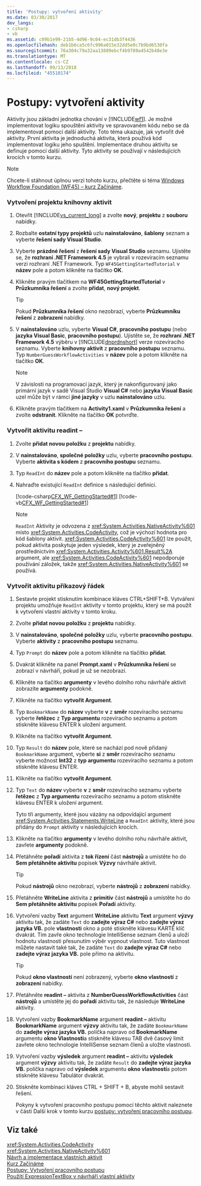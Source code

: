 ```yaml
---
title: 'Postupy: vytvoření aktivity'
ms.date: 03/30/2017
dev_langs:
- csharp
- vb
ms.assetid: c09b1e99-21b5-4d96-9c04-ec31db3f4436
ms.openlocfilehash: deb1b6ca5c6fc996a015e32dd5e0c7b9bd6530fa
ms.sourcegitcommit: 76a304c79a32aa13889ebcf4b9789a4542b48e3e
ms.translationtype: MT
ms.contentlocale: cs-CZ
ms.lasthandoff: 09/13/2018
ms.locfileid: "45510174"
---
```

# <a name="how-to-create-an-activity"></a>Postupy: vytvoření aktivity
Aktivity jsou základní jednotka chování v [!INCLUDE[wf1](../../../includes/wf1-md.md)]. Je možné implementovat logiku spouštění aktivity ve spravovaném kódu nebo se dá implementovat pomocí další aktivity. Toto téma ukazuje, jak vytvořit dvě aktivity. První aktivita je jednoduchá aktivita, která používá kód implementovat logiku jeho spuštění. Implementace druhou aktivitu se definuje pomocí další aktivity. Tyto aktivity se používají v následujících krocích v tomto kurzu.  
  
> [!NOTE]
>  Chcete-li stáhnout úplnou verzi tohoto kurzu, přečtěte si téma [Windows Workflow Foundation (WF45) – kurz Začínáme](https://go.microsoft.com/fwlink/?LinkID=248976).  
  
### <a name="to-create-the-activity-library-project"></a>Vytvoření projektu knihovny aktivit  
  
1.  Otevřít [!INCLUDE[vs_current_long](../../../includes/vs-current-long-md.md)] a zvolte **nový**, **projektu** z **souboru** nabídky.  
  
2.  Rozbalte **ostatní typy projektů** uzlu **nainstalováno**, **šablony** seznam a vyberte **řešení sady Visual Studio**.  
  
3.  Vyberte **prázdné řešení** z **řešení sady Visual Studio** seznamu. Ujistěte se, že **rozhraní .NET Framework 4.5** je vybrali v rozevíracím seznamu verzi rozhraní .NET Framework. Typ `WF45GettingStartedTutorial` v **název** pole a potom klikněte na tlačítko **OK**.  
  
4.  Klikněte pravým tlačítkem na **WF45GettingStartedTutorial** v **Průzkumníka řešení** a zvolte **přidat**, **nový projekt**.  
  
    > [!TIP]
    >  Pokud **Průzkumníka řešení** okno nezobrazí, vyberte **Průzkumníku řešení** z **zobrazení** nabídky.  
  
5.  V **nainstalováno** uzlu, vyberte **Visual C#**, **pracovního postupu** (nebo **jazyka Visual Basic**, **pracovního postupu**). Ujistěte se, že **rozhraní .NET Framework 4.5** výběru v [!INCLUDE[dnprdnshort](../../../includes/dnprdnshort-md.md)] verze rozevíracího seznamu. Vyberte **knihovny aktivit** z **pracovního postupu** seznamu. Typ `NumberGuessWorkflowActivities` v **název** pole a potom klikněte na tlačítko **OK**.  
  
    > [!NOTE]
    >  V závislosti na programovací jazyk, který je nakonfigurovaný jako primární jazyk v sadě Visual Studio **Visual C#** nebo **jazyka Visual Basic** uzel může být v rámci **jiné jazyky** v uzlu **nainstalováno** uzlu.  
  
6.  Klikněte pravým tlačítkem na **Activity1.xaml** v **Průzkumníka řešení** a zvolte **odstranit**. Klikněte na tlačítko **OK** potvrďte.  
  
### <a name="to-create-the-readint-activity"></a>Vytvořit aktivitu readint –  
  
1.  Zvolte **přidat novou položku** z **projektu** nabídky.  
  
2.  V **nainstalováno**, **společné položky** uzlu, vyberte **pracovního postupu**. Vyberte **aktivita s kódem** z **pracovního postupu** seznamu.  
  
3.  Typ `ReadInt` do **název** pole a potom klikněte na tlačítko **přidat**.  
  
4.  Nahraďte existující `ReadInt` definice s následující definicí.  
  
     [!code-csharp[CFX_WF_GettingStarted#1](../../../samples/snippets/csharp/VS_Snippets_CFX/cfx_wf_gettingstarted/cs/readint.cs#1)]
     [!code-vb[CFX_WF_GettingStarted#1](../../../samples/snippets/visualbasic/VS_Snippets_CFX/cfx_wf_gettingstarted/vb/readint.vb#1)]  
  
    > [!NOTE]
    >  `ReadInt` Aktivity je odvozena z <xref:System.Activities.NativeActivity%601> místo <xref:System.Activities.CodeActivity>, což je výchozí hodnota pro kód šablony aktivit. <xref:System.Activities.CodeActivity%601> lze použít, pokud aktivita poskytuje jeden výsledek, který je zveřejněný prostřednictvím <xref:System.Activities.Activity%601.Result%2A> argument, ale <xref:System.Activities.CodeActivity%601> nepodporuje používání záložek, takže <xref:System.Activities.NativeActivity%601> se používá.  
  
### <a name="to-create-the-prompt-activity"></a>Vytvořit aktivitu příkazový řádek  
  
1.  Sestavte projekt stisknutím kombinace kláves CTRL+SHIFT+B. Vytváření projektu umožňuje `ReadInt` aktivity v tomto projektu, který se má použít k vytvoření vlastní aktivity v tomto kroku.  
  
2.  Zvolte **přidat novou položku** z **projektu** nabídky.  
  
3.  V **nainstalováno**, **společné položky** uzlu, vyberte **pracovního postupu**. Vyberte **aktivity** z **pracovního postupu** seznamu.  
  
4.  Typ `Prompt` do **název** pole a potom klikněte na tlačítko **přidat**.  
  
5.  Dvakrát klikněte na panel **Prompt.xaml** v **Průzkumníka řešení** se zobrazí v návrháři, pokud je už se nezobrazí.  
  
6.  Klikněte na tlačítko **argumenty** v levého dolního rohu návrháře aktivit zobrazíte **argumenty** podokně.  
  
7.  Klikněte na tlačítko **vytvořit Argument**.  
  
8.  Typ `BookmarkName` do **název** vyberte **v** z **směr** rozevíracího seznamu vyberte **řetězec** z **Typ argumentu** rozevíracího seznamu a potom stiskněte klávesu ENTER k uložení argument.  
  
9. Klikněte na tlačítko **vytvořit Argument**.  
  
10. Typ `Result` do **název** pole, které se nachází pod nově přidaný `BookmarkName` argument, vyberte **si** z **směr** rozevíracího seznamu vyberte možnost **Int32** z **typ argumentu** rozevíracího seznamu a potom stiskněte klávesu ENTER.  
  
11. Klikněte na tlačítko **vytvořit Argument**.  
  
12. Typ `Text` do **název** vyberte **v** z **směr** rozevíracího seznamu vyberte **řetězec** z **Typ argumentu** rozevíracího seznamu a potom stiskněte klávesu ENTER k uložení argument.  
  
     Tyto tři argumenty, které jsou vázány na odpovídající argument <xref:System.Activities.Statements.WriteLine> a `ReadInt` aktivity, které jsou přidány do `Prompt` aktivity v následujících krocích.  
  
13. Klikněte na tlačítko **argumenty** v levého dolního rohu návrháře aktivit, zavřete **argumenty** podokně.  
  
14. Přetáhněte **pořadí** aktivita z **tok řízení** část **nástrojů** a umístěte ho do **Sem přetáhněte aktivitu** popisek **Výzvy** návrháře aktivit.  
  
    > [!TIP]
    >  Pokud **nástrojů** okno nezobrazí, vyberte **nástrojů** z **zobrazení** nabídky.  
  
15. Přetáhněte **WriteLine** aktivita z **primitiv** část **nástrojů** a umístěte ho do **Sem přetáhněte aktivitu** popisek **Pořadí** aktivity.  
  
16. Vytvoření vazby **Text** argument **WriteLine** aktivitu **Text** argument **výzvy** aktivitu tak, že zadáte `Text` do **zadejte výraz C#** nebo **zadejte výraz jazyka VB.** pole **vlastnosti** okno a poté stiskněte klávesu KARTĚ klíč dvakrát. Tím zavře okno technologie IntelliSense seznam členů a uloží hodnotu vlastnosti přesunutím výběr vypnout vlastnost. Tuto vlastnost můžete nastavit také tak, že zadáte `Text` do **zadejte výraz C#** nebo **zadejte výraz jazyka VB.** pole přímo na aktivitu.  
  
    > [!TIP]
    >  Pokud **okno vlastností** není zobrazený, vyberte **okno vlastností** z **zobrazení** nabídky.  
  
17. Přetáhněte **readint –** aktivita z **NumberGuessWorkflowActivities** část **nástrojů** a umístěte jej do **pořadí** aktivitu tak, že následuje **WriteLine** aktivity.  
  
18. Vytvoření vazby **BookmarkName** argument **readint –** aktivitu **BookmarkName** argument **výzvy** aktivitu tak, že zadáte `BookmarkName` do **zadejte výraz jazyka VB.** políčka napravo od **BookmarkName** argumentu **okno Vlastnosti**a stiskněte klávesu TAB dvě časový limit zavřete okno technologie IntelliSense seznam členů a uložte vlastnosti.  
  
19. Vytvoření vazby **výsledek** argument **readint –** aktivitu **výsledek** argument **výzvy** aktivitu tak, že zadáte `Result` do **zadejte výraz jazyka VB.** políčka napravo od **výsledek** argumentu **okno vlastností**a potom stiskněte klávesu Tabulátor dvakrát.  
  
20. Stiskněte kombinaci kláves CTRL + SHIFT + B, abyste mohli sestavit řešení.  
  
     Pokyny k vytvoření pracovního postupu pomocí těchto aktivit naleznete v části Další krok v tomto kurzu [postupy: vytvoření pracovního postupu](../../../docs/framework/windows-workflow-foundation/how-to-create-a-workflow.md).  
  
## <a name="see-also"></a>Viz také  
 <xref:System.Activities.CodeActivity>  
 <xref:System.Activities.NativeActivity%601>  
 [Návrh a implementace vlastních aktivit](../../../docs/framework/windows-workflow-foundation/designing-and-implementing-custom-activities.md)  
 [Kurz Začínáme](../../../docs/framework/windows-workflow-foundation/getting-started-tutorial.md)  
 [Postupy: Vytvoření pracovního postupu](../../../docs/framework/windows-workflow-foundation/how-to-create-a-workflow.md)  
 [Použití ExpressionTextBox v návrháři vlastní aktivity](../../../docs/framework/windows-workflow-foundation/samples/using-the-expressiontextbox-in-a-custom-activity-designer.md)
